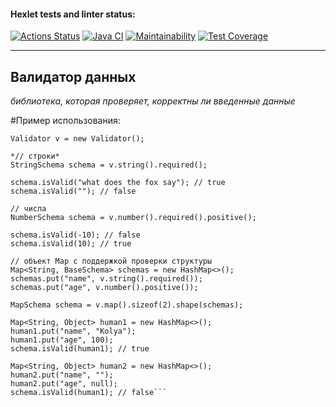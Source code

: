 
#### Hexlet tests and linter status:
[![Actions Status](https://github.com/xushaha/java-project-78/workflows/hexlet-check/badge.svg)](https://github.com/xushaha/java-project-78/actions) [![Java CI](https://github.com/xushaha/java-project-78/actions/workflows/main.yml/badge.svg)](https://github.com/xushaha/java-project-78/actions/workflows/main.yml) [![Maintainability](https://api.codeclimate.com/v1/badges/c6a9d7f42c9c6019b8dd/maintainability)](https://codeclimate.com/github/xushaha/java-project-78/maintainability) [![Test Coverage](https://api.codeclimate.com/v1/badges/c6a9d7f42c9c6019b8dd/test_coverage)](https://codeclimate.com/github/xushaha/java-project-78/test_coverage)

___

## Валидатор данных
*библиотека, которая проверяет, корректны ли введенные данные*

#Пример использования:


```
Validator v = new Validator();

*// строки*
StringSchema schema = v.string().required();

schema.isValid("what does the fox say"); // true
schema.isValid(""); // false

// числа
NumberSchema schema = v.number().required().positive();

schema.isValid(-10); // false
schema.isValid(10); // true

// объект Map с поддержкой проверки структуры
Map<String, BaseSchema> schemas = new HashMap<>();
schemas.put("name", v.string().required());
schemas.put("age", v.number().positive());

MapSchema schema = v.map().sizeof(2).shape(schemas);

Map<String, Object> human1 = new HashMap<>();
human1.put("name", "Kolya");
human1.put("age", 100);
schema.isValid(human1); // true

Map<String, Object> human2 = new HashMap<>();
human2.put("name", "");
human2.put("age", null);
schema.isValid(human1); // false```
